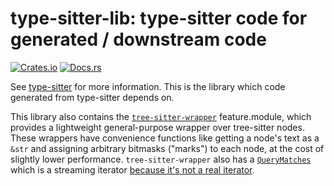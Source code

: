 # type-sitter-lib: type-sitter code for generated / downstream code

[![Crates.io](https://img.shields.io/crates/v/type-sitter-lib.svg)](https://crates.io/crates/type-sitter-lib)
[![Docs.rs](https://docs.rs/type-sitter-lib/badge.svg)](https://docs.rs/type-sitter-lib)

See [type-sitter](https://github.com/Jakobeha/type-sitter#readme) for more information. This is the library which code generated from type-sitter depends on.

This library also contains the [`tree-sitter-wrapper`](https://docs.rs/type-sitter-lib/latest/type_sitter_lib/tree_sitter_wrapper) feature.module, which provides a lightweight general-purpose wrapper over tree-sitter nodes. These wrappers have convenience functions like getting a node's text as a `&str` and assigning arbitrary bitmasks ("marks") to each node, at the cost of slightly lower performance. `tree-sitter-wrapper` also has a [`QueryMatches`](https://docs.rs/type-sitter-lib/latest/type_sitter_lib/tree_sitter_wrapper/struct.QueryMatches.html) which is a streaming iterator [because it's not a real iterator](https://github.com/tree-sitter/tree-sitter/issues/608).